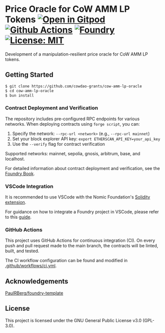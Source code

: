# Price Oracle for CoW AMM LP Tokens [![Open in Gitpod][gitpod-badge]][gitpod] [![Github Actions][gha-badge]][gha] [![Foundry][foundry-badge]][foundry] [![License: MIT][license-badge]][license]

[gitpod]: https://gitpod.io/#https://github.com/cowdao-grants/cow-amm-lp-oracle
[gitpod-badge]: https://img.shields.io/badge/Gitpod-Open%20in%20Gitpod-FFB45B?logo=gitpod
[gha]: https://github.com/cowdao-grants/cow-amm-lp-oracle/actions
[gha-badge]: https://github.com/cowdao-grants/cow-amm-lp-oracle/actions/workflows/ci.yml/badge.svg
[foundry]: https://getfoundry.sh/
[foundry-badge]: https://img.shields.io/badge/Built%20with-Foundry-FFDB1C.svg
[license]: https://www.gnu.org/licenses/gpl-3.0
[license-badge]: https://img.shields.io/badge/License-GPLv3-blue.svg

Development of a manipulation-resilient price oracle for CoW AMM LP tokens.

## Getting Started

```sh
$ git clone https://github.com/cowdao-grants/cow-amm-lp-oracle
$ cd cow-amm-lp-oracle
$ bun install
```

### Contract Deployment and Verification

The repository includes pre-configured RPC endpoints for various networks. When deploying contracts using
`forge script`, you can:

1. Specify the network: `--rpc-url <network>` (e.g., `--rpc-url mainnet`)
2. Set your block explorer API key: `export ETHERSCAN_API_KEY=your_api_key`
3. Use the `--verify` flag for contract verification

Supported networks: mainnet, sepolia, gnosis, arbitrum, base, and localhost.

For detailed information about contract deployment and verification, see the
[Foundry Book](https://book.getfoundry.sh/reference/forge/forge-script).

### VSCode Integration

It is recommended to use VSCode with the Nomic Foundation's
[Solidity extension](https://marketplace.visualstudio.com/items?itemName=NomicFoundation.hardhat-solidity).

For guidance on how to integrate a Foundry project in VSCode, please refer to this
[guide](https://book.getfoundry.sh/config/vscode).

### GitHub Actions

This project uses GitHub Actions for continuous integration (CI). On every push and pull request made to the main
branch, the contracts will be linted, built, and tested.

The CI workflow configuration can be found and modified in [.github/workflows/ci.yml](./.github/workflows/ci.yml).

## Acknowledgements

[PaulRBerg/foundry-template](https://github.com/PaulRBerg/foundry-template)

## License

This project is licensed under the GNU General Public License v3.0 (GPL-3.0).

